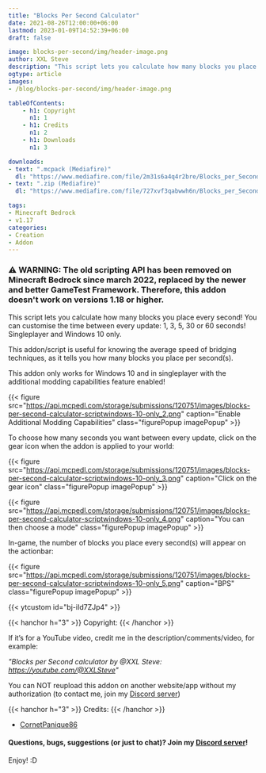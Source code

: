 ```yaml
---
title: "Blocks Per Second Calculator"
date: 2021-08-26T12:00:00+06:00
lastmod: 2023-01-09T14:52:39+06:00
draft: false

image: blocks-per-second/img/header-image.png
author: XXL Steve
description: "This script lets you calculate how many blocks you place every second! You can customise the time between every update: 1, 3, 5, 30 or 60 seconds! Singleplayer and Windows 10 only."
ogtype: article
images:
- /blog/blocks-per-second/img/header-image.png

tableOfContents:
    - h1: Copyright
      n1: 1
    - h1: Credits
      n1: 2
    - h1: Downloads
      n1: 3

downloads:
- text: ".mcpack (Mediafire)"
  dl: "https://www.mediafire.com/file/2m31s6a4q4r2bre/Blocks_per_Second_calculator.mcpack/file"
- text: ".zip (Mediafire)"
  dl: "https://www.mediafire.com/file/727xvf3qabwwh6n/Blocks_per_Second_calculator.zip/file"

tags:
- Minecraft Bedrock
- v1.17
categories:
- Creation
- Addon
---
```


### ⚠️ WARNING: The old scripting API has been removed on Minecraft Bedrock since march 2022, replaced by the newer and better GameTest Framework. Therefore, this addon doesn't work on versions 1.18 or higher.

This script lets you calculate how many blocks you place every second! You can customise the time between every update: 1, 3, 5, 30 or 60 seconds! Singleplayer and Windows 10 only.

This addon/script is useful for knowing the average speed of bridging techniques, as it tells you how many blocks you place per second(s).

This addon only works for Windows 10 and in singleplayer with the additional modding capabilities feature enabled!

{{< figure src="https://api.mcpedl.com/storage/submissions/120751/images/blocks-per-second-calculator-scriptwindows-10-only_2.png" caption="Enable Additional Modding Capabilities" class="figurePopup imagePopup" >}}

To choose how many seconds you want between every update, click on the gear icon when the addon is applied to your world:

{{< figure src="https://api.mcpedl.com/storage/submissions/120751/images/blocks-per-second-calculator-scriptwindows-10-only_3.png" caption="Click on the gear icon" class="figurePopup imagePopup" >}}

{{< figure src="https://api.mcpedl.com/storage/submissions/120751/images/blocks-per-second-calculator-scriptwindows-10-only_4.png" caption="You can then choose a mode" class="figurePopup imagePopup" >}}

In-game, the number of blocks you place every second(s) will appear on the actionbar:

{{< figure src="https://api.mcpedl.com/storage/submissions/120751/images/blocks-per-second-calculator-scriptwindows-10-only_5.png" caption="BPS" class="figurePopup imagePopup" >}}

{{< ytcustom id="bj-iId7ZJp4" >}}

{{< hanchor h="3" >}}
Copyright:
{{< /hanchor >}}

If it’s for a YouTube video, credit me in the description/comments/video, for example:

*"Blocks per Second calculator by @XXL Steve: https://youtube.com/@XXLSteve"*

You can NOT reupload this addon on another website/app without my authorization (to contact me, join my [Discord server](https://discord.gg/dJJyryc))

{{< hanchor h="3" >}}
Credits:
{{< /hanchor >}} 

- [CornetPanique86](https://youtube.com/@XXLSteve)
 

#### Questions, bugs, suggestions (or just to chat)? Join my [Discord server](https://discord.gg/dJJyryc)!

Enjoy! :D